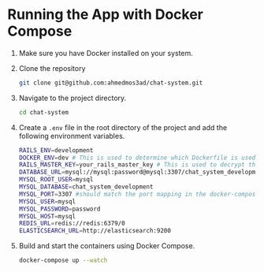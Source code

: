 # Running the App with Docker Compose

1. Make sure you have Docker installed on your system.

2. Clone the repository

    ```bash
    git clone git@github.com:ahmedmos3ad/chat-system.git
    ```

3. Navigate to the project directory.

    ```bash
    cd chat-system
    ```

3. Create a `.env` file in the root directory of the project and add the following environment variables.

    ```bash
    RAILS_ENV=development
    DOCKER_ENV=dev # This is used to determine which Dockerfile is used, delete this if you wanna use the production Dockerfile
    RAILS_MASTER_KEY=your_rails_master_key # This is used to decrypt the credentials.yml.enc file and must be provided the value usually resides in config/master.key unless you have credentials defined for specific environments, if that is the case look for development.key and production.key and pass the appropriate value depending on the RAILS_ENV and which dockerfile you are using.
    DATABASE_URL=mysql://mysql:password@mysql:3307/chat_system_development # This is used to connect to the database, the format is mysql://username:password@host:port/database_name
    MYSQL_ROOT_USER=mysql
    MYSQL_DATABASE=chat_system_development
    MYSQL_PORT=3307 #should match the port mapping in the docker-compose file
    MYSQL_USER=mysql
    MYSQL_PASSWORD=password
    MYSQL_HOST=mysql
    REDIS_URL=redis://redis:6379/0
    ELASTICSEARCH_URL=http://elasticsearch:9200
    ```

4. Build and start the containers using Docker Compose.

    ```bash
    docker-compose up --watch
    ```

